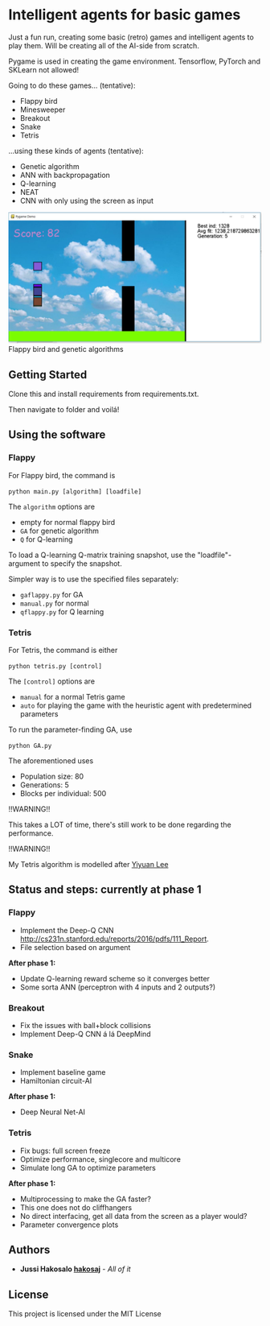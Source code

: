 # Intelligent agents for basic games


Just a fun run, creating some basic (retro) games and intelligent agents to play them. Will be creating all of the AI-side from scratch.

Pygame is used in creating the game environment. Tensorflow, PyTorch and SKLearn not allowed!

Going to do these games... (tentative):
  - Flappy bird
  - Minesweeper
  - Breakout
  - Snake
  - Tetris

...using these kinds of agents (tentative):
  - Genetic algorithm
  - ANN with backpropagation
  - Q-learning
  - NEAT
  - CNN with only using the screen as input

![Overview of the simulation](https://github.com/hakosaj/PygameAI/blob/master/flappy/gena.JPG) Flappy bird and genetic algorithms
## Getting Started

Clone this and install requirements from requirements.txt.

Then navigate to folder and voilá!



## Using the software

### Flappy

For Flappy bird, the command is

`python main.py [algorithm] [loadfile]`

The `algorithm` options are
  - empty for normal flappy bird
  - `GA` for genetic algorithm
  - `Q` for Q-learning

To load a Q-learning Q-matrix training snapshot, use the "loadfile"-argument to specify the snapshot.

Simpler way is to use the specified files separately:
- `gaflappy.py` for GA
- `manual.py` for normal
- `qflappy.py` for Q learning


### Tetris


For Tetris, the command is either

`python tetris.py [control]`

The `[control]` options are
  - `manual` for a normal Tetris game
  - `auto` for playing the game with the heuristic agent with predetermined parameters


To run the parameter-finding GA, use

`python GA.py`

The aforementioned uses 

- Population size: 80
- Generations: 5
- Blocks per individual: 500

!!WARNING!!

This takes a LOT of time, there's still work to be done regarding the performance.

!!WARNING!!


My Tetris algorithm is modelled after [Yiyuan Lee](https://codemyroad.wordpress.com/2013/04/14/tetris-ai-the-near-perfect-player/)




## Status and steps: currently at phase 1

### Flappy
  - Implement the Deep-Q CNN http://cs231n.stanford.edu/reports/2016/pdfs/111_Report.
  - File selection based on argument
  
  **After phase 1:**
  - Update Q-learning reward scheme so it converges better
  - Some sorta ANN (perceptron with 4 inputs and 2 outputs?)
 
### Breakout
  - Fix the issues with ball+block collisions
  - Implement Deep-Q CNN á lá DeepMind

### Snake
  - Implement baseline game
  - Hamiltonian circuit-AI

  **After phase 1:**
  - Deep Neural Net-AI
  
### Tetris
  - Fix bugs: full screen freeze
  - Optimize performance, singlecore and multicore
  - Simulate long GA to optimize parameters


  **After phase 1:**
  - Multiprocessing to make the GA faster?
  - This one does not do cliffhangers
  - No direct interfacing, get all data from the screen as a player would?
  - Parameter convergence plots


## Authors

* **Jussi Hakosalo [hakosaj](https://github.com/hakosaj)** - *All of it* 



## License

This project is licensed under the MIT License 
